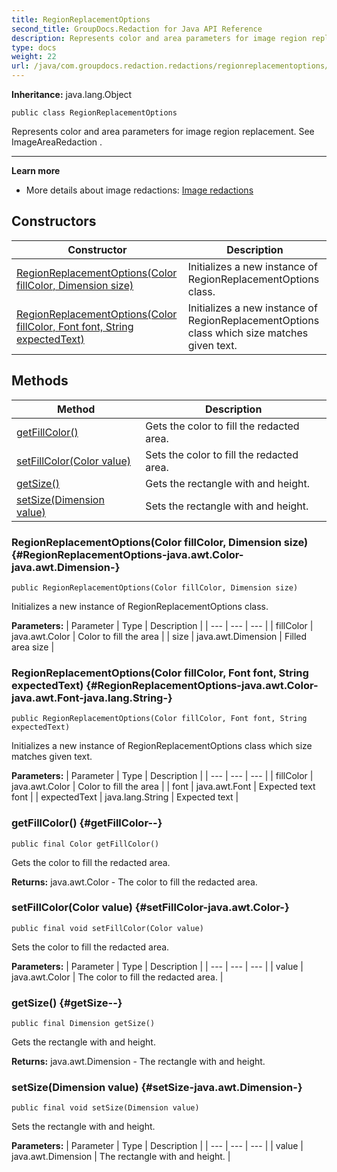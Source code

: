 ```yaml
---
title: RegionReplacementOptions
second_title: GroupDocs.Redaction for Java API Reference
description: Represents color and area parameters for image region replacement.
type: docs
weight: 22
url: /java/com.groupdocs.redaction.redactions/regionreplacementoptions/
---
```

**Inheritance:**
java.lang.Object
```
public class RegionReplacementOptions
```

Represents color and area parameters for image region replacement. See  ImageAreaRedaction .

--------------------

**Learn more**

 *  More details about image redactions: [Image redactions][]


[Image redactions]: https://docs.groupdocs.com/redaction/java/image-redactions/
## Constructors

| Constructor | Description |
| --- | --- |
| [RegionReplacementOptions(Color fillColor, Dimension size)](#RegionReplacementOptions-java.awt.Color-java.awt.Dimension-) | Initializes a new instance of RegionReplacementOptions class. |
| [RegionReplacementOptions(Color fillColor, Font font, String expectedText)](#RegionReplacementOptions-java.awt.Color-java.awt.Font-java.lang.String-) | Initializes a new instance of RegionReplacementOptions class which size matches given text. |
## Methods

| Method | Description |
| --- | --- |
| [getFillColor()](#getFillColor--) | Gets the color to fill the redacted area. |
| [setFillColor(Color value)](#setFillColor-java.awt.Color-) | Sets the color to fill the redacted area. |
| [getSize()](#getSize--) | Gets the rectangle with and height. |
| [setSize(Dimension value)](#setSize-java.awt.Dimension-) | Sets the rectangle with and height. |
### RegionReplacementOptions(Color fillColor, Dimension size) {#RegionReplacementOptions-java.awt.Color-java.awt.Dimension-}
```
public RegionReplacementOptions(Color fillColor, Dimension size)
```


Initializes a new instance of RegionReplacementOptions class.

**Parameters:**
| Parameter | Type | Description |
| --- | --- | --- |
| fillColor | java.awt.Color | Color to fill the area |
| size | java.awt.Dimension | Filled area size |

### RegionReplacementOptions(Color fillColor, Font font, String expectedText) {#RegionReplacementOptions-java.awt.Color-java.awt.Font-java.lang.String-}
```
public RegionReplacementOptions(Color fillColor, Font font, String expectedText)
```


Initializes a new instance of RegionReplacementOptions class which size matches given text.

**Parameters:**
| Parameter | Type | Description |
| --- | --- | --- |
| fillColor | java.awt.Color | Color to fill the area |
| font | java.awt.Font | Expected text font |
| expectedText | java.lang.String | Expected text |

### getFillColor() {#getFillColor--}
```
public final Color getFillColor()
```


Gets the color to fill the redacted area.

**Returns:**
java.awt.Color - The color to fill the redacted area.
### setFillColor(Color value) {#setFillColor-java.awt.Color-}
```
public final void setFillColor(Color value)
```


Sets the color to fill the redacted area.

**Parameters:**
| Parameter | Type | Description |
| --- | --- | --- |
| value | java.awt.Color | The color to fill the redacted area. |

### getSize() {#getSize--}
```
public final Dimension getSize()
```


Gets the rectangle with and height.

**Returns:**
java.awt.Dimension - The rectangle with and height.
### setSize(Dimension value) {#setSize-java.awt.Dimension-}
```
public final void setSize(Dimension value)
```


Sets the rectangle with and height.

**Parameters:**
| Parameter | Type | Description |
| --- | --- | --- |
| value | java.awt.Dimension | The rectangle with and height. |

